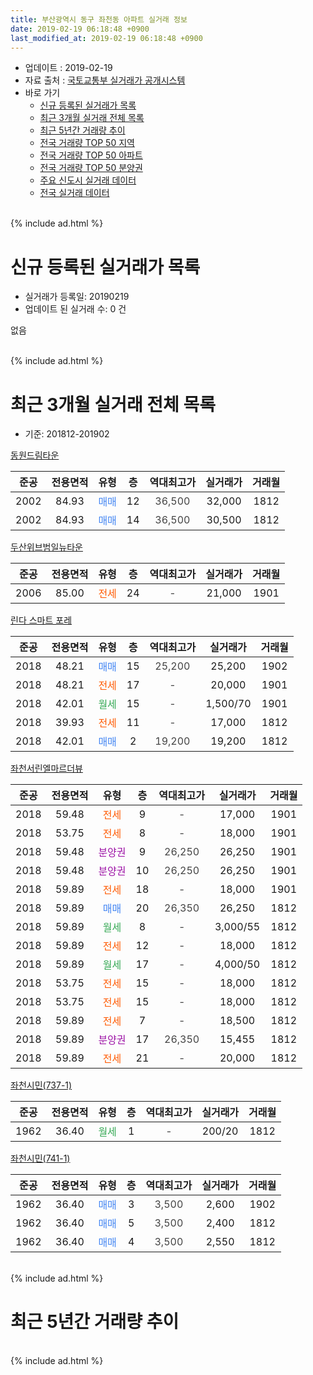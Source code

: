 ```yaml
---
title: 부산광역시 동구 좌천동 아파트 실거래 정보
date: 2019-02-19 06:18:48 +0900
last_modified_at: 2019-02-19 06:18:48 +0900
---
```


* 업데이트 : 2019-02-19
* 자료 출처 : [국토교통부 실거래가 공개시스템](http://rt.molit.go.kr)
* 바로 가기
    * [신규 등록된 실거래가 목록](#신규-등록된-실거래가-목록)
    * [최근 3개월 실거래 전체 목록](#최근-3개월-실거래-전체-목록)
    * [최근 5년간 거래량 추이](#최근-5년간-거래량-추이)
    * [전국 거래량 TOP 50 지역](https://ayogom.github.io/apt-trade-info/최근-3개월-전국에서-가장-거래가-많이-발생한-지역)
    * [전국 거래량 TOP 50 아파트](https://ayogom.github.io/apt-trade-info/최근-3개월-전국에서-가장-거래가-많이-발생한-아파트)
    * [전국 거래량 TOP 50 분양권](https://ayogom.github.io/apt-trade-info/최근-3개월-전국에서-가장-거래가-많이-발생한-분양권)
    * [주요 신도시 실거래 데이터](https://ayogom.github.io/apt-trade-info/주요-신도시)
    * [전국 실거래 데이터](https://ayogom.github.io/apt-trade-info/전국)
<br>
{% include ad.html %}
<br>

# 신규 등록된 실거래가 목록
* 실거래가 등록일: 20190219
* 업데이트 된 실거래 수: 0 건

없음

<br>
{% include ad.html %}
<br>

# 최근 3개월 실거래 전체 목록
* 기준: 201812-201902


[동원드림타운](https://search.naver.com/search.naver?query=%EB%B6%80%EC%82%B0%EA%B4%91%EC%97%AD%EC%8B%9C+%EB%8F%99%EA%B5%AC+%EC%A2%8C%EC%B2%9C%EB%8F%99+%EB%8F%99%EC%9B%90%EB%93%9C%EB%A6%BC%ED%83%80%EC%9A%B4)

|준공|전용면적|유형|층|역대최고가|실거래가|거래월|
|:---:|:---:|:---:|:---:|:---:|:---:|:---:|
|2002|84.93|<span style="color:#4285f3">매매</span>|12|<span style="color:#444444">36,500</span>|32,000|1812|
|2002|84.93|<span style="color:#4285f3">매매</span>|14|<span style="color:#444444">36,500</span>|30,500|1812|

[두산위브범일뉴타운](https://search.naver.com/search.naver?query=%EB%B6%80%EC%82%B0%EA%B4%91%EC%97%AD%EC%8B%9C+%EB%8F%99%EA%B5%AC+%EC%A2%8C%EC%B2%9C%EB%8F%99+%EB%91%90%EC%82%B0%EC%9C%84%EB%B8%8C%EB%B2%94%EC%9D%BC%EB%89%B4%ED%83%80%EC%9A%B4)

|준공|전용면적|유형|층|역대최고가|실거래가|거래월|
|:---:|:---:|:---:|:---:|:---:|:---:|:---:|
|2006|85.00|<span style="color:#ff5a00">전세</span>|24|<span style="color:#444444">-</span>|21,000|1901|

[린다 스마트 포레](https://search.naver.com/search.naver?query=%EB%B6%80%EC%82%B0%EA%B4%91%EC%97%AD%EC%8B%9C+%EB%8F%99%EA%B5%AC+%EC%A2%8C%EC%B2%9C%EB%8F%99+%EB%A6%B0%EB%8B%A4+%EC%8A%A4%EB%A7%88%ED%8A%B8+%ED%8F%AC%EB%A0%88)

|준공|전용면적|유형|층|역대최고가|실거래가|거래월|
|:---:|:---:|:---:|:---:|:---:|:---:|:---:|
|2018|48.21|<span style="color:#4285f3">매매</span>|15|<span style="color:#444444">25,200</span>|25,200|1902|
|2018|48.21|<span style="color:#ff5a00">전세</span>|17|<span style="color:#444444">-</span>|20,000|1901|
|2018|42.01|<span style="color:#34a853">월세</span>|15|<span style="color:#444444">-</span>|1,500/70|1901|
|2018|39.93|<span style="color:#ff5a00">전세</span>|11|<span style="color:#444444">-</span>|17,000|1812|
|2018|42.01|<span style="color:#4285f3">매매</span>|2|<span style="color:#444444">19,200</span>|19,200|1812|

[좌천서린엘마르더뷰](https://search.naver.com/search.naver?query=%EB%B6%80%EC%82%B0%EA%B4%91%EC%97%AD%EC%8B%9C+%EB%8F%99%EA%B5%AC+%EC%A2%8C%EC%B2%9C%EB%8F%99+%EC%A2%8C%EC%B2%9C%EC%84%9C%EB%A6%B0%EC%97%98%EB%A7%88%EB%A5%B4%EB%8D%94%EB%B7%B0)

|준공|전용면적|유형|층|역대최고가|실거래가|거래월|
|:---:|:---:|:---:|:---:|:---:|:---:|:---:|
|2018|59.48|<span style="color:#ff5a00">전세</span>|9|<span style="color:#444444">-</span>|17,000|1901|
|2018|53.75|<span style="color:#ff5a00">전세</span>|8|<span style="color:#444444">-</span>|18,000|1901|
|2018|59.48|<span style="color:#9C11A5">분양권</span>|9|<span style="color:#444444">26,250</span>|26,250|1901|
|2018|59.48|<span style="color:#9C11A5">분양권</span>|10|<span style="color:#444444">26,250</span>|26,250|1901|
|2018|59.89|<span style="color:#ff5a00">전세</span>|18|<span style="color:#444444">-</span>|18,000|1901|
|2018|59.89|<span style="color:#4285f3">매매</span>|20|<span style="color:#444444">26,350</span>|26,250|1812|
|2018|59.89|<span style="color:#34a853">월세</span>|8|<span style="color:#444444">-</span>|3,000/55|1812|
|2018|59.89|<span style="color:#ff5a00">전세</span>|12|<span style="color:#444444">-</span>|18,000|1812|
|2018|59.89|<span style="color:#34a853">월세</span>|17|<span style="color:#444444">-</span>|4,000/50|1812|
|2018|53.75|<span style="color:#ff5a00">전세</span>|15|<span style="color:#444444">-</span>|18,000|1812|
|2018|53.75|<span style="color:#ff5a00">전세</span>|15|<span style="color:#444444">-</span>|18,000|1812|
|2018|59.89|<span style="color:#ff5a00">전세</span>|7|<span style="color:#444444">-</span>|18,500|1812|
|2018|59.89|<span style="color:#9C11A5">분양권</span>|17|<span style="color:#444444">26,350</span>|15,455|1812|
|2018|59.89|<span style="color:#ff5a00">전세</span>|21|<span style="color:#444444">-</span>|20,000|1812|

[좌천시민(737-1)](https://search.naver.com/search.naver?query=%EB%B6%80%EC%82%B0%EA%B4%91%EC%97%AD%EC%8B%9C+%EB%8F%99%EA%B5%AC+%EC%A2%8C%EC%B2%9C%EB%8F%99+%EC%A2%8C%EC%B2%9C%EC%8B%9C%EB%AF%BC%28737-1%29)

|준공|전용면적|유형|층|역대최고가|실거래가|거래월|
|:---:|:---:|:---:|:---:|:---:|:---:|:---:|
|1962|36.40|<span style="color:#34a853">월세</span>|1|<span style="color:#444444">-</span>|200/20|1812|

[좌천시민(741-1)](https://search.naver.com/search.naver?query=%EB%B6%80%EC%82%B0%EA%B4%91%EC%97%AD%EC%8B%9C+%EB%8F%99%EA%B5%AC+%EC%A2%8C%EC%B2%9C%EB%8F%99+%EC%A2%8C%EC%B2%9C%EC%8B%9C%EB%AF%BC%28741-1%29)

|준공|전용면적|유형|층|역대최고가|실거래가|거래월|
|:---:|:---:|:---:|:---:|:---:|:---:|:---:|
|1962|36.40|<span style="color:#4285f3">매매</span>|3|<span style="color:#444444">3,500</span>|2,600|1902|
|1962|36.40|<span style="color:#4285f3">매매</span>|5|<span style="color:#444444">3,500</span>|2,400|1812|
|1962|36.40|<span style="color:#4285f3">매매</span>|4|<span style="color:#444444">3,500</span>|2,550|1812|


<br>
{% include ad.html %}
<br>

# 최근 5년간 거래량 추이


<div style="width:100%;">
    <canvas id="deal_progress" height="200"></canvas>
</div>

<script>
new Chart(document.getElementById("deal_progress"), {
    type: 'line',
    data: {
        labels: ['201402','201403','201404','201405','201406','201407','201408','201409','201410','201411','201412','201501','201502','201503','201504','201505','201506','201507','201508','201509','201510','201511','201512','201601','201602','201603','201604','201605','201606','201607','201608','201609','201610','201611','201612','201701','201702','201703','201704','201705','201706','201707','201708','201709','201710','201711','201712','201801','201802','201803','201804','201805','201806','201807','201808','201809','201810','201811','201812','201901','201902'],
        datasets: [{
            label: '매매',
            pointRadius: 1,
            data: [13, 12, 8, 10, 8, 7, 5, 14, 11, 13, 8, 9, 10, 14, 6, 10, 8, 8, 2, 5, 5, 2, 3, 4, 5, 8, 4, 4, 8, 5, 7, 10, 9, 6, 6, 3, 7, 5, 9, 6, 9, 9, 10, 7, 6, 16, 6, 6, 3, 6, 5, 11, 18, 12, 11, 9, 14, 6, 7, 2, 2],
            borderColor: "rgba(255, 201, 14, 1)",
            backgroundColor: "rgba(255, 201, 14, 0.5)",
            fill: false,
            lineTension: 0
        },{
            label: '전월세',
            pointRadius: 1,
            data: [0, 1, 2, 3, 4, 2, 2, 1, 5, 1, 2, 0, 1, 4, 1, 1, 0, 1, 0, 2, 1, 3, 2, 1, 2, 2, 2, 2, 1, 0, 1, 4, 3, 2, 2, 3, 3, 1, 2, 2, 6, 5, 1, 1, 4, 1, 1, 3, 3, 3, 3, 3, 6, 5, 17, 14, 13, 14, 9, 6, 0],
            borderColor: "rgba(0, 141, 185, 1)",
            backgroundColor: "rgba(0, 141, 185, 0.5)",
            fill: false,
            lineTension: 0
        }
        ]
    },
    options: {
        responsive: true,
        title: {
            display: false
        },
        tooltips: {
            mode: 'index',
            intersect: false
        },
        hover: {
            mode: 'nearest',
            intersect: true
        },
        scales: {
            xAxes: [{
                display: true,
                scaleLabel: {
                    display: true,
                    labelString: '년/월'
                }
            }],
            yAxes: [{
                display: true,
                ticks: {
                    suggestedMin: 0,
                },
                scaleLabel: {
                    display: true,
                    labelString: '실거래 수'
                }
            }]
        }
    }
});

</script>


<br>
{% include ad.html %}
<br>

